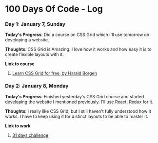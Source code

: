 # 100 Days Of Code - Log

### Day 1: January 7, Sunday

**Today's Progress**: Did a course on CSS Grid which I'll use tomorrow on developing a website.

**Thoughts**: CSS Grid is Amazing. I love how it works and how easy it is to create flexible layouts with it.

**Link to course**
1. [Learn CSS Grid for free, by Harald Borgen ](https://scrimba.com/g/gR8PTE)

### Day 2: January 8, Monday

**Today's Progress**: Finished yesterday's CSS Grid course and started developing the website I mentioned previously. I'll use React, Redux for it.

**Thoughts**: I really like CSS Grid, but I still haven't fully understood how it works. I have to keep using it for distinct layouts to be able to master it.

**Link to work**
1. [31 days challenge](https://github.com/mortaldraw/31DayGuide)
